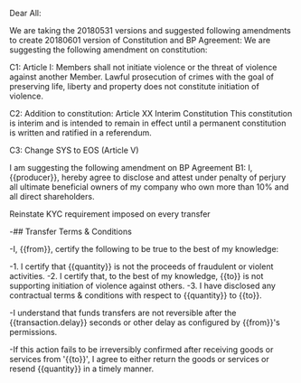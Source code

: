 Dear All:

We are taking the 20180531 versions and suggested following amendments to create 20180601 version of Constitution and BP Agreement:
We are suggesting the following amendment on constitution:

C1: Article I: 
Members shall not initiate violence or the threat of violence against another Member. Lawful prosecution of crimes with the goal of preserving life, liberty and property does not constitute initiation of violence.

C2: Addition to constitution:
Article XX Interim Constitution
This constitution is interim and is intended to remain in effect until a permanent constitution is written and ratified in a referendum.

C3: Change SYS to EOS (Article V)

I am suggesting the following amendment on BP Agreement
B1: 
I, {{producer}}, hereby agree to disclose and attest under penalty of perjury all ultimate beneficial owners of my company who own more than 10% and all direct shareholders.


Reinstate KYC requirement imposed on every transfer

-## Transfer Terms & Conditions

-I, {{from}}, certify the following to be true to the best of my knowledge:

-1. I certify that {{quantity}} is not the proceeds of fraudulent or violent activities.
-2. I certify that, to the best of my knowledge, {{to}} is not supporting initiation of violence against others.
-3. I have disclosed any contractual terms & conditions with respect to {{quantity}} to {{to}}.

-I understand that funds transfers are not reversible after the {{transaction.delay}} seconds or other delay as configured by {{from}}'s permissions.

-If this action fails to be irreversibly confirmed after receiving goods or services from '{{to}}', I agree to either return the goods or services or resend {{quantity}} in a timely manner.
